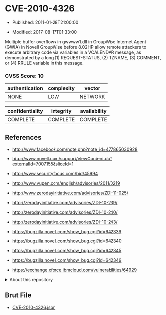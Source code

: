 # CVE-2010-4326

- Published: 2011-01-28T21:00:00

- Modified: 2017-08-17T01:33:00

Multiple buffer overflows in gwwww1.dll in GroupWise Internet Agent (GWIA) in Novell GroupWise before 8.02HP allow remote attackers to execute arbitrary code via variables in a VCALENDAR message, as demonstrated by a long (1) REQUEST-STATUS, (2) TZNAME, (3) COMMENT, or (4) RRULE variable in this message.

### CVSS Score: **10**

| authentication | complexity | vector |
| --- | --- | --- |
| NONE | LOW | NETWORK |

| confidentiality | integrity | availability |
| --- | --- | --- |
| COMPLETE | COMPLETE | COMPLETE |

## References

* http://www.facebook.com/note.php?note_id=477865030928

* http://www.novell.com/support/viewContent.do?externalId=7007155&sliceId=1

* http://www.securityfocus.com/bid/45994

* http://www.vupen.com/english/advisories/2011/0219

* http://www.zerodayinitiative.com/advisories/ZDI-11-025/

* http://zerodayinitiative.com/advisories/ZDI-10-239/

* http://zerodayinitiative.com/advisories/ZDI-10-240/

* http://zerodayinitiative.com/advisories/ZDI-10-243/

* https://bugzilla.novell.com/show_bug.cgi?id=642339

* https://bugzilla.novell.com/show_bug.cgi?id=642340

* https://bugzilla.novell.com/show_bug.cgi?id=642345

* https://bugzilla.novell.com/show_bug.cgi?id=642349

* https://exchange.xforce.ibmcloud.com/vulnerabilities/64929

<details>
<summary>About this repository</summary> 

  This repository is part of the project [Live Hack CVE](https://github.com/Live-Hack-CVE). Main website can be found [www.live-hack.org](https://www.live-hack.org) 
  
  Made by [Sn0wAlice](https://github.com/Sn0wAlice) for the people that care about security and need to have a feed of the latest CVEs. Hope you enjoy it, don't forget to star the repo and follow me on [Twitter](https://twitter.com/Sn0wAlice) and [Github](https://github.com/Sn0wAlice). And that is my [personnal website](https://www.alice-snow.me/)

  - [Home Page](https://github.com/Live-Hack-CVE)
  - [Framework](https://github.com/Live-Hack-CVE/cve-framework)
  - [CVE database](https://github.com/Live-Hack-CVE/full_database)
  - [Changelog](https://github.com/Live-Hack-CVE/Changelog)
</details>

## Brut File

* [CVE-2010-4326.json](https://raw.githubusercontent.com/Live-Hack-CVE/full_database/main/cves/2010/CVE-2010-4326.json)

